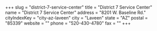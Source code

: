 +++
slug = "district-7-service-center"
title = "District 7 Service Center"
name = "District 7 Service Center"
address = "8201 W. Baseline Rd."
cityIndexKey = "city-az-laveen"
city = "Laveen"
state = "AZ"
postal = "85339"
website = ""
phone = "520-430-4780"
fax = ""
+++
